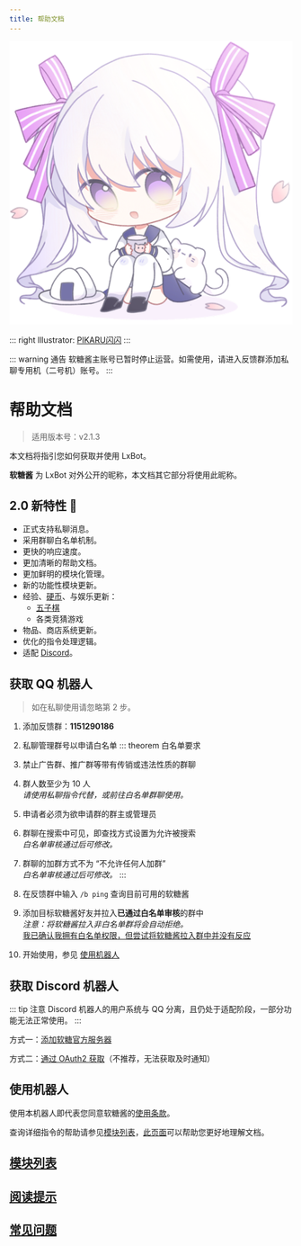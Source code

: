 ```yaml
---
title: 帮助文档
---
```


<img src="./logo.png" alt="logo" class="main-logo">
<style>
.custom-block.right>p:nth-child(1) {
	margin: 0;
}
</style>

::: right
Illustrator: [PIKARU闪闪](https://bcy.net/u/104986737835)
:::

::: warning 通告
软糖酱主账号已暂时停止运营。如需使用，请进入反馈群添加私聊专用机（二号机）账号。
:::

# 帮助文档
> 适用版本号：v2.1.3

本文档将指引您如何获取并使用 LxBot。

**软糖酱** 为 LxBot 对外公开的昵称，本文档其它部分将使用此昵称。

## 2.0 新特性 :tada:
- 正式支持私聊消息。
- 采用群聊白名单机制。
- 更快的响应速度。
- 更加清晰的帮助文档。
- 更加鲜明的模块化管理。
- 新的功能性模块更新。
- 经验、[硬币](/coin/)、与娱乐更新：
  - [五子棋](/module/gobang/)
  - 各类竞猜游戏
- 物品、商店系统更新。
- 优化的指令处理逻辑。
- 适配 [Discord](#获取-Discord-机器人)。

## 获取 QQ 机器人
> 如在私聊使用请忽略第 2 步。
1. 添加反馈群：**1151290186**
2. 私聊管理群号以申请白名单
::: theorem 白名单要求
1. 禁止广告群、推广群等带有传销或违法性质的群聊
2. 群人数至少为 10 人
   <br>*请使用私聊指令代替，或前往白名单群聊使用。*
3. 申请者必须为欲申请群的群主或管理员
4. 群聊在搜索中可见，即查找方式设置为允许被搜索
   <br>*白名单审核通过后可修改。*
5. 群聊的加群方式不为 “不允许任何人加群”
   <br>*白名单审核通过后可修改。*
:::

3. 在反馈群中输入 `/b ping` 查询目前可用的软糖酱
4. 添加目标软糖酱好友并拉入**已通过白名单审核**的群中
   <br>*注意：将软糖酱拉入非白名单群将会自动拒绝。*
   <br>[我已确认我拥有白名单权限，但尝试将软糖酱拉入群中并没有反应](/faq/#我已确认我拥有白名单权限-但尝试将软糖酱拉入群中并没有反应)
5. 开始使用，参见 [使用机器人](#使用机器人)

## 获取 Discord 机器人 <Badge type="warning" text="Beta" />
::: tip 注意
Discord 机器人的用户系统与 QQ 分离，且仍处于适配阶段，一部分功能无法正常使用。
:::

方式一：[添加软糖官方服务器](https://discord.gg/GcnCYAEXtR)

方式二：[通过 OAuth2 获取](https://discord.com/oauth2/authorize?client_id=815104216372346881&permissions=2148005952&scope=bot)（不推荐，无法获取及时通知）

## 使用机器人
使用本机器人即代表您同意软糖酱的[使用条款](/terms-of-use/)。

查询详细指令的帮助请参见[模块列表](/module/)，[此页面](/tips/)可以帮助您更好地理解文档。

## [模块列表](/module/)

## [阅读提示](/tips/)

## [常见问题](/faq/)